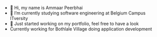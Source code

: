 - 👋 Hi, my name is Ammaar Peerbhai
- 🌱 I’m currently studying software engineering at Belgium Campus ITversity
- 💞️ Just started working on my portfolio, feel free to have a look
- Currently working for Bothlale Village doing application development

<!---
AcaJones-786/AcaJones-786 is a ✨ special ✨ repository because its `README.md` (this file) appears on your GitHub profile.
You can click the Preview link to take a look at your changes.
--->
